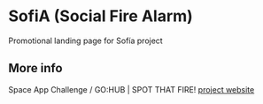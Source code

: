 # SofiA (Social Fire Alarm)

Promotional landing page for Sofía project

## More info

Space App Challenge / GO:HUB | SPOT THAT FIRE! [project website](https://2018.spaceappschallenge.org/challenges/volcanoes-icebergs-and-asteroids-oh-my/real-time-fire-app/teams/gohub/project/)
